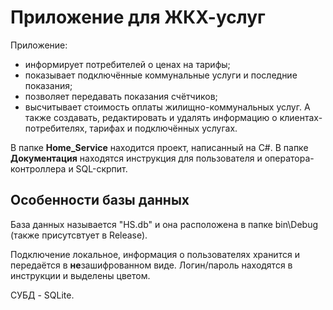 # Приложение для ЖКХ-услуг

Приложение:
 - информирует потребителей о ценах на тарифы;
 - показывает подключённые коммунальные услуги и последние показания;
 - позволяет передавать показания счётчиков;
 - высчитывает стоимость оплаты жилищно-коммунальных услуг.
А также создавать, редактировать и удалять информацию о клиентах-потребителях, тарифах и подключённых услугах.

В папке **Home_Service** находится проект, написанный на C#.
В папке **Документация** находятся инструкция для пользователя и оператора-контроллера и SQL-скрпит.

## Особенности базы данных

База данных называется "HS.db" и она расположена в папке bin\Debug (также присутсвтует в Release).

Подключение локальное, информация о пользователях хранится и передаётся в **не**зашифрованном виде. Логин/пароль находятся в инструкции и выделены цветом.

СУБД - SQLite.
